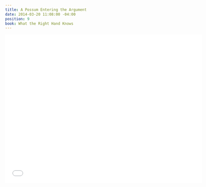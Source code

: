 ```yaml
---
title: A Possum Entering the Argument
date: 2014-03-20 11:08:00 -04:00
position: 9
book: What the Right Hand Knows
---
```


<iframe width="640" height="480" src="//www.youtube.com/embed/GLk-W6xUZHM?rel=0" frameborder="0" allowfullscreen></iframe>
